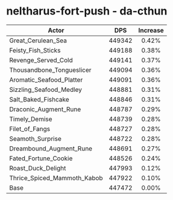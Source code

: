 # neltharus-fort-push - da-cthun
| Actor | DPS | Increase |
|---|:---:|:---:|
|Great_Cerulean_Sea|449342|0.42%|
|Feisty_Fish_Sticks|449188|0.38%|
|Revenge_Served_Cold|449141|0.37%|
|Thousandbone_Tongueslicer|449094|0.36%|
|Aromatic_Seafood_Platter|449091|0.36%|
|Sizzling_Seafood_Medley|448881|0.31%|
|Salt_Baked_Fishcake|448846|0.31%|
|Draconic_Augment_Rune|448787|0.29%|
|Timely_Demise|448739|0.28%|
|Filet_of_Fangs|448727|0.28%|
|Seamoth_Surprise|448722|0.28%|
|Dreambound_Augment_Rune|448691|0.27%|
|Fated_Fortune_Cookie|448526|0.24%|
|Roast_Duck_Delight|447993|0.12%|
|Thrice_Spiced_Mammoth_Kabob|447922|0.10%|
|Base|447472|0.00%|
